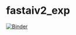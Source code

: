 # fastaiv2_exp

[![Binder](https://mybinder.org/badge_logo.svg)](https://mybinder.org/v2/gh/castorfou/fastaiv2_exp/master?urlpath=%2Fvoila%2Frender%2F02_production-voila-simplest_version.ipynb)
